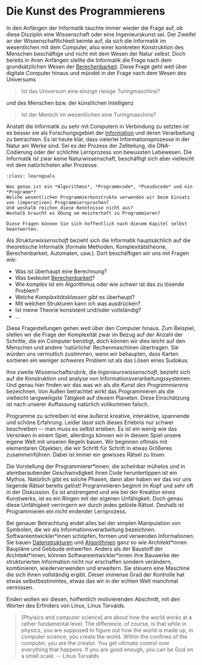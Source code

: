 # Die Kunst des Programmierens

In den Anfängen der Informatik tauchte immer wieder die Frage auf, ob diese Disziplin eine Wissenschaft oder eine Ingenieurskunst sei.
Der Zweifel an der Wissenschaftlichkeit keimte auf, da sich die Informatik im wesentlichen mit dem Computer, also einer konkreten Konstruktion des Menschen beschäftige und nicht mit dem Wesen der Natur selbst.
Doch bereits in ihren Anfängen stellte die Informatik die Frage nach dem grundsätzlichen Wesen der [Berechenbarkeit](sec-computability).
Diese Frage geht weit über digitale Computer hinaus und mündet in der Frage nach dem Wesen des Universums

>Ist das Universum eine einzige riesige Turingmaschine?

und des Menschen bzw. der künstlichen Intelligenz

>Ist der Mensch im wesentlichen eine Turingmaschine?

Anstatt die Informatik zu sehr mit Computern in Verbindung zu setzten ist es besser sie als Forschungsgebiet der [Information](sec-information) und deren Verarbeitung zu betrachten.
Es ist heute klar, dass vielerlei Informationsprozesse in der Natur am Werke sind.
Sei es der Prozess der Zellteilung, die DNA-Codierung oder der schlichte Lernprozess von bewussten Lebewesen. 
Die Informatik ist zwar keine Naturwissenschaft, beschäftigt sich aber vielleicht mit dem natürlichsten aller Prozesse.

```{admonition} Lernziel
:class: learngoals

Was genau ist ein *Algorithmus*, *Programmcode*, *Pseudocode* und ein *Programm*?
Welche wesentlichen Programmierkonstrukte verwenden wir beim Einsatz von (imperativen) Programmiersprachen?
Und weshalb reichen diese Kenntnisse nicht aus? 
Weshalb braucht es Übung um meisterhaft zu Programmieren?

Diese Fragen können Sie sich hoffentlich nach diesem Kapitel selbst beantworten.

```

Als *Strukturwissenschaft* bezieht sich die Informatik hauptsächlich auf die theoretische Informatik (formale Methoden, Komplexitätstheorie, Berechenbarkeit, Automaten, usw.).
Dort beschäftigen wir uns mit Fragen wie:

+ Was ist überhaupt eine Berechnung?
+ Was bedeutet [Berechenbarkeit](def-turing-computable)?
+ Wie *komplex* ist ein Algorithmus oder wie *schwer* ist das zu lösende Problem?
+ Welche *Komplexitätsklassen* gibt es überhaupt?
+ Mit welchen Strukturen kann ich was ausdrücken?
+ Ist meine Theorie konsistent und/oder vollständig?
+ ...
  
Diese Fragestellungen gehen weit über den Computer hinaus.
Zum Beispiel, stellen wir die Frage der Komplexität zwar im Bezug auf der Anzahl der Schritte, die ein Computer benötigt, doch können wir dies leicht auf den Menschen und andere 'natürliche' Rechenmaschinen übertragen.
Sie würden uns vermutlich zustimmen, wenn wir behaupten, dass Karten sortieren ein weniger *schweres* Problem ist als das Lösen eines Sudokus.

Ihre zweite Wissenschaftsrubrik, die *Ingenieurswissenschaft*, bezieht sich auf die Konstruktion und analyse von Informationsverarbeitungssystemen.
Und genau hier finden wir das was wir als *die Kunst des Programmierens* bezeichnen.
Von Außen betrachtet wirkt das Programmieren als die vielleicht langweiligste Tätigkeit auf diesem Planeten.
Diese Einschätzung ist nach unserer Auffassung natürlich vollkommen falsch.

Programme zu schreiben ist eine äußerst kreative, interaktive, spannende und schöne Erfahrung.
Leider lässt sich dieses Erlebnis nur schwer beschreiben -- man muss es selbst erleben.
Es ist ein wenig wie das Versinken in einem Spiel, allerdings können wir in diesem Spiel unsere eigene Welt mit unseren Regeln bauen.
Wir beginnen oftmals mit elementaren Objekten, die wir Schritt für Schritt in etwas Größeres zusammenführen.
Dabei ist immer ein gewisses Rätsel zu lösen.

Die Vorstellung der Programmierer\*innen, die scheinbar mühelos und in atemberaubender Geschwindigkeit ihren Code heruntertippen ist ein Mythos.
Natürlich gibt es solche Phasen, dann aber haben wir das vor uns liegende Rätsel bereits gelöst!
Programmieren beginnt im Kopf und sehr oft in der Diskussion.
Es ist anstrengend und wie bei der Kreation eines Kunstwerks, ist es ein Ringen mit der eigenen Unfähigkeit.
Doch genau diese Unfähigkeit verringern wir durch jedes gelöste Rätsel.
Deshalb ist Programmieren ein nicht endender Lernprozess.

Bei genauer Betrachtung endet alles bei der simplen Manipulation von Symbolen, die wir als Informationsverarbeitung bezeichnen.
Softwareentwickler\*innen schöpfen, formen und verwenden Informationen.
Sie bauen [Datenstrukturen](sec-data-structures) und [Algorithmen](sec-algorithms) ganz so wie Architekt\*innen Baupläne und Gebäude entwerfen.
Anders als der Baustoff der Architekt\*innen, können Softwareentwickler\*innen ihre Bauwerke der strukturierten Information nicht nur erschaffen sondern verändern, kombinieren, wiederverwenden und erweitern.
Sie steuern eine Maschine die sich ihnen vollständig ergibt.
Dieser immense Grad der Kontrolle hat etwas selbstbestimmtes, etwas das wir in der echten Welt manchmal vermissen.

Enden wollen wir diesen, hoffentlich motivierenden Abschnitt, mit den Worten des Erfinders von Linux, Linus Torvalds.

>[Phyisics and computer science] are about how the world works at a rather fundamental level. The difference, of course, is that while in physics, you are supposed to figure out how the world is made up, in computer science, you create the world. Within the confines of the computer, you are the creator. You get ultimate control over everything that happens. If you are good enough, you can be God on a small scale. -- Linus Torvalds